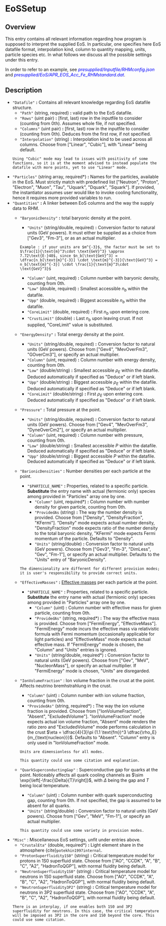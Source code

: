# EoSSetup

## Overview

This entry contains all relevant information regarding how program is supposed to interpret the supplied EoS. In particular, one specifies here EoS datafile format, interpolation kind, column to quantity mapping, units, particle species etc. In what follows we discuss all the possible settings under this entry.

In order to refer to an example, see <span style="color:blue">_presupplied/Inputfile/RHMconfig.json_</span> and <span style="color:blue">_presupplied/EoS/APR_EOS_Acc_Fe_RHMstandard.dat_</span>.

## Description

- `"Datafile"` **:** Contains all relevant knowledge regarding EoS datafile structure.
    - `"Path"` (string, required) **:** valid path to the EoS datafile.
    - `"Rows"` (uint pair) **:** [first, last) row in the inputfile to consider (counting from 0th). Assumes whole file, if not specified.
    - `"Columns"` (uint pair) **:** [first, last) row in the inputfile to consider (counting from 0th). Deduces from the first row, if not specified.
    - `"Interpolation"` (string) **:** Interpolation kind to be used across all columns. Choose from ["Linear", "Cubic"], with "Linear" being default. 
    ```{warning}
    Using "Cubic" mode may lead to issues with positivity of some functions, so it is at the moment advised to instead populate the datafile with more points, yet to use "Linear" mode.
    ```
- `"Particles"` (string array, required*) **:** Names for the particles, available in the EoS. Must strictly match with predefined list ["Neutron", "Proton", "Electron", "Muon", "Tau", "Uquark", "Dquark", "Squark"]. If provided, the instantiator assumes user would like to invoke cooling functionality, hence it requires more provided variables to run.
- `"Quantities"` **:** A linker between EoS columns and the way the supply data to RHM.
    - `"BaryonicDensity"` **:** total baryonic density at the point.
        - `"Units"` (string/double, required) **:** Conversion factor to natural units (GeV powers). It must either be supplied as a choice from ["Gev3", "Fm-3"], or as an actual multiplier.
        ```{note}
        Example : if your units are $m^{-3}$, the factor must be set to $\frac{1}{\text{m}^3\cdot \text{GeV}^3} \approx 7.72\text{E-}48$, since $n_b[\text{GeV}^3] = \dfrac{n_b[\text{m}^{-3}] \cdot \text{m}^{-3}}{\text{GeV}^3} = n_b[\text{m}^{-3}] \cdot \frac{1}{\text{m}^3\cdot \text{GeV}^3}$
        ```
        - `"Column"` (uint, required) **:** Column number with baryonic density, counting from 0th.
        - `"Low"` (double, required) **:** Smallest accessible $n_b$ within the datafile.
        - `"Upp"` (double, required) **:** Biggest accessible $n_b$ within the datafile.
        - `"CoreLimit"` (double, required) **:** First $n_b$ upon entering core.
        - `"CrustLimit"` (double) **:** Last $n_b$ upon leaving crust. If not supplied, "CoreLimit" value is substituted.
    - `"EnergyDensity"` **:** Total energy density at the point.
        - `"Units"` (string/double, required) **:** Conversion factor to natural units (GeV powers). Choose from ["Gev4", "MevOverFm3", "GOverCm3"], or specify an actual multiplier.
        - `"Column"` (uint, required) **:** Column number with energy density, counting from 0th.
        - `"Low"` (double/string) **:** Smallest accessible $\rho_E$ within the datafile. Deduced automatically if specified as "Deduce" or if left blank.
        - `"Upp"` (double/string) **:** Biggest accessible $\rho_E$ within the datafile. Deduced automatically if specified as "Deduce" or if left blank.
        - `"CoreLimit"` (double/string) **:** First $\rho_E$ upon entering core. Deduced automatically if specified as "Deduce" or if left blank.
    - `"Pressure"` **:** Total pressure at the point.
        - `"Units"` (string/double, required) **:** Conversion factor to natural units (GeV powers). Choose from ["Gev4", "MevOverFm3", "DyneOverCm2"], or specify an actual multiplier.
        - `"Column"` (uint, required) **:** Column number with pressure, counting from 0th.
        - `"Low"` (double/string) **:** Smallest accessible $P$ within the datafile. Deduced automatically if specified as "Deduce" or if left blank.
        - `"Upp"` (double/string) **:** Biggest accessible $P$ within the datafile. Deduced automatically if specified as "Deduce" or if left blank.
    - `"BarionicDensities"` **:** Number densities per each particle at the point.
        - `"$PARTICLE_NAME"` **:** Properties, related to a specific particle. **Substitute** the entry name with actual (fermionic only) species among provided in "Particles" array one by one.
            - `"Column"` (uint, required*) **:** Column number with number density for given particle, counting from 0th.
            - `"ProvidedAs` (string) **:** The way the number density is provided. Choose from ["Density", "DensityFraction", "KFermi"]. "Density" mode expects actual number density, "DensityFraction" mode expects ratio of the number density to the total baryonic density, "KFermi" mode expects Fermi momentum of the particle. Defaults to "Density".
            - `"Units"` (string/double) **:** Conversion factor to natural units (GeV powers). Choose from ["Gev3", "Fm-3", "DimLess", "Gev", "Fm-1"], or specify an actual multiplier. Defaults to the "Units" entry of "BaryonicDensity".
        
        ```{warning}
        The dimensionality are different for different provision modes; it is user's responsibility to provide correct units.
        ```
    - `"EffectiveMasses"` **:** [Effective masses](https://en.wikipedia.org/wiki/Effective_mass_(solid-state_physics)) per each particle at the point.
        - `"$PARTICLE_NAME"` **:** Properties, related to a specific particle. **Substitute** the entry name with actual (fermionic only) species among provided in "Particles" array one by one.
            - `"Column"` (uint) **:** Column number with effective mass for given particle, counting from 0th.
            - `"ProvidedAs"` (string, required*) **:** The way the effective mass is provided. Choose from ["FermiEnergy", "EffectiveMass"]. "FermiEnergy" mode incurs the effective mass via relativistic formula with Fermi momentum (occasionally applicable for light particles) and "EffectiveMass" mode expects actual effective mass. If "FermiEnergy" mode is chosen, the "Column" and "Units" entries is ignored.
            - `"Units"` (string/double, required*) **:** Conversion factor to natural units (GeV powers). Choose from ["Gev", "MeV", "NucleonMass"], or specify an actual multiplier. If "FermiEnergy" mode is chosen, "Units" are disregarded.
            
    - `"IonVolumeFraction"` : Ion volume fraction in the crust at the point. Affects neutrino bremhstrahlung in the crust.
        - `"Column"` (uint) **:** Column number with ion volume fraction, counting from 0th.
        - `"ProvidedAs"` (string, required*) **:** The way the ion volume fraction is provided. Choose from ["IonVolumeFraction", "Absent", "ExcludedVolume"]. "IonVolumeFraction" mode expects actual ion volume fraction, "Absent" mode renders the ratio zero and "ExcludedVolume" mode performs calculation in the crust
        $\eta = \dfrac{4}{3}\pi (1.1 \text{fm})^3 \dfrac{\rho_E}{m_{\text{nucleon}}}$. Defaults to "Absent". "Column" entry is only used in "IonVolumeFraction" mode.
        ```{note}
        Units are dimensionless for all modes.
        ```
        ```{note}
        This quantity could use some citation and explanation. 
        ```
    - `"QuarkSuperconductingGap"` : Superconductive gap for quarks at the point. Noticeably affects all quark cooling channels as $\sim \exp{\left[-\frac{\Delta}{T}\right]}$, with $\Delta$ being the gap and $T$ being local temperature. 
        - `"Column"` (uint) **:** Column number with quark superconducting gap, counting from 0th. If not specified, the gap is assumed to be absent for all quarks.
        - `"Units"` (string/double) **:** Conversion factor to natural units (GeV powers). Choose from ["Gev", "MeV", "Fm-1"], or specify an actual multiplier. 
        ```{note}
        This quantity could use some variety in provision modes.
        ```
- `"Misc"` : Miscellaneous EoS settings, unfit under entries above.
    - `"CrustalEta"` (double, required*) **:** Light element share in the atmosphere {cite}`potekhin1997internal`.
    - `"ProtonSuperfluidity1S0"` (string) **:** Critical temperature model for protons in 1S0 superfluid state. Choose from ["AO", "CCDK", "A", "B", "C", "A2", "HadronToQGP"], with normal fluidity being default.
    - `"NeutronSuperfluidity1S0"` (string) **:** Critical temperature model for neutrons in 1S0 superfluid state. Choose from ["AO", "CCDK", "A", "B", "C", "A2", "HadronToQGP"], with normal fluidity being default.
    - `"NeutronSuperfluidity3P2"` (string) **:** Critical temperature model for neutrons in 3P2 superfluid state. Choose from ["AO", "CCDK", "A", "B", "C", "A2", "HadronToQGP"], with normal fluidity being default.
    ```{note}
    There is an interplay, if one enables both 1S0 and 3P2 superfluidity for neutrons. In this case, the critical temperature will be imposed as 3P2 in the core and 1S0 beyond the core. This could use some citation.
    ```

